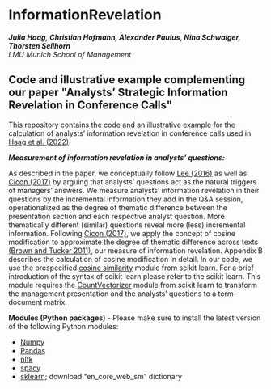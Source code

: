 # InformationRevelation

***Julia Haag, Christian Hofmann, Alexander Paulus, Nina Schwaiger, Thorsten Sellhorn<br>***
*LMU Munich School of Management*

Code and illustrative example complementing our paper "Analysts’ Strategic Information Revelation in Conference Calls"
---

This repository contains the code and an illustrative example for the calculation of analysts’ information revelation in conference calls used in [Haag et al. (2022)](https://papers.ssrn.com/sol3/papers.cfm?abstract_id=3853869).

***Measurement of information revelation in analysts’ questions:***

As described in the paper, we conceptually follow [Lee (2016)](https://doi.org/10.2308/accr-51135) as well as [Cicon (2017)](https://doi.org/10.1007/s11156-015-0542-0) by arguing that analysts’ questions act as the natural triggers of managers’ answers. We measure analysts’ information revelation in their questions by the incremental information they add in the Q&A session, operationalized as the degree of thematic difference between the presentation section and each respective analyst question. More thematically different (similar) questions reveal more (less) incremental information. Following [Cicon (2017)](https://doi.org/10.1007/s11156-015-0542-0), we apply the concept of cosine modification to approximate the degree of thematic difference across texts [(Brown and Tucker 2011)](https://doi.org/10.1111/j.1475-679X.2010.00396.x), our measure of information revelation. Appendix B describes the calculation of cosine modification in detail.
In our code, we use the prespecified [cosine similarity](https://scikit-learn.org/stable/modules/generated/sklearn.metrics.pairwise.cosine_similarity.html) module from scikit learn. For a brief introduction of the syntax of scikit learn please refer to the scikit learn. This module requires the [CountVectorizer](https://scikit-learn.org/stable/modules/generated/sklearn.feature_extraction.text.CountVectorizer.html) module from scikit learn to transform the management presentation and the analysts’ questions to a term-document matrix.

**Modules (Python packages)** - Please make sure to install the latest version of the following Python modules:
- [Numpy](https://numpy.org/)
- [Pandas](https://pandas.pydata.org/)
- [nltk]( https://www.nltk.org/)
- [spacy]( https://spacy.io/)
- [sklearn]( https://scikit-learn.org/); download “en_core_web_sm” dictionary
